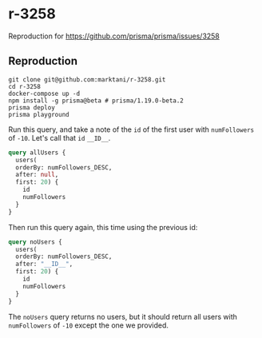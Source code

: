 # r-3258

Reproduction for https://github.com/prisma/prisma/issues/3258

## Reproduction

```
git clone git@github.com:marktani/r-3258.git
cd r-3258
docker-compose up -d
npm install -g prisma@beta # prisma/1.19.0-beta.2
prisma deploy
prisma playground
```

Run this query, and take a note of the `id` of the first user with `numFollowers` of `-10`. Let's call that `id` `__ID__`.

```graphql
query allUsers {
  users(
  orderBy: numFollowers_DESC,
  after: null,
  first: 20) {
    id
    numFollowers
  }
}
```

Then run this query again, this time using the previous id:

```graphql
query noUsers {
  users(
  orderBy: numFollowers_DESC,
  after: "__ID__",
  first: 20) {
    id
    numFollowers
  }
}
```

The `noUsers` query returns no users, but it should return all users with `numFollowers` of `-10` except the one we provided.
